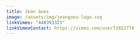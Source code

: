 ```yaml
---
title: Jean Goes
image: /assets/img/jeangoes-logo.svg
linkVimeo: "448393321"
linkVimeoContact: https://vimeo.com/user72822778
---
```

